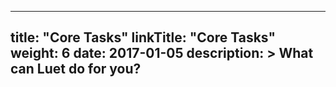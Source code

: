 
---
title: "Core Tasks"
linkTitle: "Core Tasks"
weight: 6
date: 2017-01-05
description: >
  What can Luet do for you?
---

